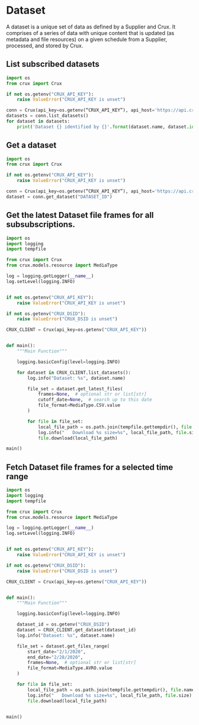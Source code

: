 # Dataset

A dataset is a unique set of data as defined by a Supplier and Crux. 
It comprises of a series of data with unique content that is updated (as metadata and file resources) on a given schedule from a Supplier, processed, and stored by Crux.


## List subscribed datasets

```python
import os
from crux import Crux

if not os.getenv("CRUX_API_KEY"):
    raise ValueError("CRUX_API_KEY is unset")

conn = Crux(api_key=os.getenv(“CRUX_API_KEY”), api_host='https://api.cruxinformatics.com')
datasets = conn.list_datasets()
for dataset in datasets:
    print('Dataset {} identified by {}'.format(dataset.name, dataset.id))
```


## Get a dataset

```python
import os
from crux import Crux

if not os.getenv("CRUX_API_KEY"):
    raise ValueError("CRUX_API_KEY is unset")

conn = Crux(api_key=os.getenv(“CRUX_API_KEY”), api_host='https://api.cruxinformatics.com')
dataset = conn.get_dataset("DATASET_ID")
```

## Get the latest Dataset file frames for all subsubscriptions.

```python
import os
import logging
import tempfile

from crux import Crux
from crux.models.resource import MediaType

log = logging.getLogger(__name__)
log.setLevel(logging.INFO)


if not os.getenv("CRUX_API_KEY"):
    raise ValueError("CRUX_API_KEY is unset")

if not os.getenv("CRUX_DSID"):
    raise ValueError("CRUX_DSID is unset")

CRUX_CLIENT = Crux(api_key=os.getenv("CRUX_API_KEY"))


def main():
    """Main Function"""

    logging.basicConfig(level=logging.INFO)

    for dataset in CRUX_CLIENT.list_datasets():
        log.info("Dataset: %s", dataset.name)

        file_set = dataset.get_latest_files(
            frames=None,  # optional str or list[str]
            cutoff_date=None,  # search up to this date
            file_format=MediaType.CSV.value
        )

        for file in file_set:
            local_file_path = os.path.join(tempfile.gettempdir(), file.name)
            log.info("   Download %s size=%s", local_file_path, file.size)
            file.download(local_file_path)

main()
```

## Fetch Dataset file frames for a selected time range

```python
import os
import logging
import tempfile

from crux import Crux
from crux.models.resource import MediaType

log = logging.getLogger(__name__)
log.setLevel(logging.INFO)


if not os.getenv("CRUX_API_KEY"):
    raise ValueError("CRUX_API_KEY is unset")

if not os.getenv("CRUX_DSID"):
    raise ValueError("CRUX_DSID is unset")

CRUX_CLIENT = Crux(api_key=os.getenv("CRUX_API_KEY"))


def main():
    """Main Function"""

    logging.basicConfig(level=logging.INFO)

    dataset_id = os.getenv("CRUX_DSID")
    dataset = CRUX_CLIENT.get_dataset(dataset_id)
    log.info("Dataset: %s", dataset.name)

    file_set = dataset.get_files_range(
        start_date="2/1/2020",
        end_date="2/28/2020",
        frames=None,  # optional str or list[str]
        file_format=MediaType.AVRO.value
    )

    for file in file_set:
        local_file_path = os.path.join(tempfile.gettempdir(), file.name)
        log.info("   Download %s size=%s", local_file_path, file.size)
        file.download(local_file_path)


main()
```
